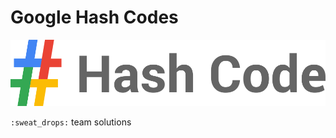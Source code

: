 # Google Hash Codes


<p align="center">
	<img src="other/hash_code_logo.png">
</p>

`:sweat_drops:` team solutions
